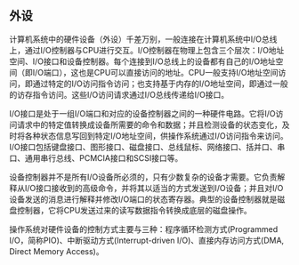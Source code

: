 ## 外设

计算机系统中的硬件设备（外设）千差万别，一般连接在计算机系统中I/O总线上，通过I/O控制器与CPU进行交互。I/O控制器在物理上包含三个层次：I/O地址空间、I/O接口和设备控制器。每个连接到I/O总线上的设备都有自己的I/O地址空间（即I/O端口），这也是CPU可以直接访问的地址。CPU一般支持I/O地址空间访问，即通过特定的I/O访问指令访问；也支持基于内存的I/O地址空间，即通过一般的访存指令访问。这些I/O访问请求通过I/O总线传递给I/O接口。

I/O接口是处于一组I/O端口和对应的设备控制器之间的一种硬件电路。它将I/O访问请求中的特定值转换成设备所需要的命令和数据；并且检测设备的状态变化，及时将各种状态信息写回到特定I/O地址空间，供操作系统通过I/O访问指令来访问。I/O接口包括键盘接口、图形接口、磁盘接口、总线鼠标、网络接口、括并口、串口、通用串行总线、PCMCIA接口和SCSI接口等。

设备控制器并不是所有I/O设备所必须的，只有少数复杂的设备才需要。它负责解释从I/O接口接收到的高级命令，并将其以适当的方式发送到I/O设备；并且对I/O设备发送的消息进行解释并修改I/O端口的状态寄存器。典型的设备控制器就是磁盘控制器，它将CPU发送过来的读写数据指令转换成底层的磁盘操作。

操作系统对硬件设备的控制方式主要与三种：程序循环检测方式\(Programmed I/O，简称PIO\)、中断驱动方式\(Interrupt-driven I/O\)、直接内存访问方式\(DMA, Direct Memory Access\)。

